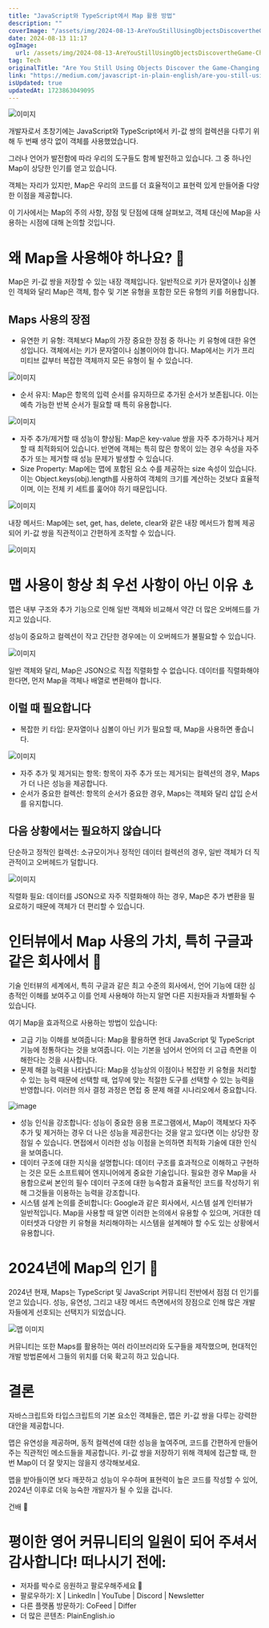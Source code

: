 ```yaml
---
title: "JavaScript와 TypeScript에서 Map 활용 방법"
description: ""
coverImage: "/assets/img/2024-08-13-AreYouStillUsingObjectsDiscovertheGame-ChangingPowerofMapinJSTS_0.png"
date: 2024-08-13 11:17
ogImage:
  url: /assets/img/2024-08-13-AreYouStillUsingObjectsDiscovertheGame-ChangingPowerofMapinJSTS_0.png
tag: Tech
originalTitle: "Are You Still Using Objects Discover the Game-Changing Power of Map in JS TS"
link: "https://medium.com/javascript-in-plain-english/are-you-still-using-objects-discover-the-game-changing-power-of-map-in-js-ts-3600a6c28b60"
isUpdated: true
updatedAt: 1723863049095
---
```


![이미지](/assets/img/2024-08-13-AreYouStillUsingObjectsDiscovertheGame-ChangingPowerofMapinJSTS_0.png)

개발자로서 초창기에는 JavaScript와 TypeScript에서 키-값 쌍의 컬렉션을 다루기 위해 두 번째 생각 없이 객체를 사용했었습니다.

그러나 언어가 발전함에 따라 우리의 도구들도 함께 발전하고 있습니다. 그 중 하나인 Map이 상당한 인기를 얻고 있습니다.

객체는 자리가 있지만, Map은 우리의 코드를 더 효율적이고 표현력 있게 만들어줄 다양한 이점을 제공합니다.

<!-- cozy-coder - 수평 -->

<ins class="adsbygoogle"
     style="display:block"
     data-ad-client="ca-pub-4877378276818686"
     data-ad-slot="1107185301"
     data-ad-format="auto"
     data-full-width-responsive="true"></ins>

<script>
     (adsbygoogle = window.adsbygoogle || []).push({});
</script>

이 기사에서는 Map의 주의 사항, 장점 및 단점에 대해 살펴보고, 객체 대신에 Map을 사용하는 시점에 대해 논의할 것입니다.

# 왜 Map을 사용해야 하나요? 🌈

Map은 키-값 쌍을 저장할 수 있는 내장 객체입니다. 일반적으로 키가 문자열이나 심볼인 객체와 달리 Map은 객체, 함수 및 기본 유형을 포함한 모든 유형의 키를 허용합니다.

## Maps 사용의 장점

<!-- cozy-coder - 수평 -->

<ins class="adsbygoogle"
     style="display:block"
     data-ad-client="ca-pub-4877378276818686"
     data-ad-slot="1107185301"
     data-ad-format="auto"
     data-full-width-responsive="true"></ins>

<script>
     (adsbygoogle = window.adsbygoogle || []).push({});
</script>

- 유연한 키 유형: 객체보다 Map의 가장 중요한 장점 중 하나는 키 유형에 대한 유연성입니다. 객체에서는 키가 문자열이나 심볼이어야 합니다. Map에서는 키가 프리미티브 값부터 복잡한 객체까지 모든 유형이 될 수 있습니다.

![이미지](/assets/img/2024-08-13-AreYouStillUsingObjectsDiscovertheGame-ChangingPowerofMapinJSTS_1.png)

- 순서 유지: Map은 항목의 입력 순서를 유지하므로 추가된 순서가 보존됩니다. 이는 예측 가능한 반복 순서가 필요할 때 특히 유용합니다.

![이미지](/assets/img/2024-08-13-AreYouStillUsingObjectsDiscovertheGame-ChangingPowerofMapinJSTS_2.png)

<!-- cozy-coder - 수평 -->

<ins class="adsbygoogle"
     style="display:block"
     data-ad-client="ca-pub-4877378276818686"
     data-ad-slot="1107185301"
     data-ad-format="auto"
     data-full-width-responsive="true"></ins>

<script>
     (adsbygoogle = window.adsbygoogle || []).push({});
</script>

- 자주 추가/제거할 때 성능이 향상됨: Map은 key-value 쌍을 자주 추가하거나 제거할 때 최적화되어 있습니다. 반면에 객체는 특히 많은 항목이 있는 경우 속성을 자주 추가 또는 제거할 때 성능 문제가 발생할 수 있습니다.
- Size Property: Map에는 맵에 포함된 요소 수를 제공하는 size 속성이 있습니다. 이는 Object.keys(obj).length를 사용하여 객체의 크기를 계산하는 것보다 효율적이며, 이는 전체 키 세트를 훑어야 하기 때문입니다.

![이미지](/assets/img/2024-08-13-AreYouStillUsingObjectsDiscovertheGame-ChangingPowerofMapinJSTS_3.png)

내장 메서드: Map에는 set, get, has, delete, clear와 같은 내장 메서드가 함께 제공되어 키-값 쌍을 직관적이고 간편하게 조작할 수 있습니다.

![이미지](/assets/img/2024-08-13-AreYouStillUsingObjectsDiscovertheGame-ChangingPowerofMapinJSTS_4.png)

<!-- cozy-coder - 수평 -->

<ins class="adsbygoogle"
     style="display:block"
     data-ad-client="ca-pub-4877378276818686"
     data-ad-slot="1107185301"
     data-ad-format="auto"
     data-full-width-responsive="true"></ins>

<script>
     (adsbygoogle = window.adsbygoogle || []).push({});
</script>

# 맵 사용이 항상 최 우선 사항이 아닌 이유 ⚓

맵은 내부 구조와 추가 기능으로 인해 일반 객체와 비교해서 약간 더 많은 오버헤드를 가지고 있습니다.

성능이 중요하고 컬렉션이 작고 간단한 경우에는 이 오버헤드가 불필요할 수 있습니다.

![이미지](/assets/img/2024-08-13-AreYouStillUsingObjectsDiscovertheGame-ChangingPowerofMapinJSTS_5.png)

<!-- cozy-coder - 수평 -->

<ins class="adsbygoogle"
     style="display:block"
     data-ad-client="ca-pub-4877378276818686"
     data-ad-slot="1107185301"
     data-ad-format="auto"
     data-full-width-responsive="true"></ins>

<script>
     (adsbygoogle = window.adsbygoogle || []).push({});
</script>

일반 객체와 달리, Map은 JSON으로 직접 직렬화할 수 없습니다. 데이터를 직렬화해야 한다면, 먼저 Map을 객체나 배열로 변환해야 합니다.

## 이럴 때 필요합니다

- 복잡한 키 타입: 문자열이나 심볼이 아닌 키가 필요할 때, Map을 사용하면 좋습니다.

![이미지](/assets/img/2024-08-13-AreYouStillUsingObjectsDiscovertheGame-ChangingPowerofMapinJSTS_6.png)

<!-- cozy-coder - 수평 -->

<ins class="adsbygoogle"
     style="display:block"
     data-ad-client="ca-pub-4877378276818686"
     data-ad-slot="1107185301"
     data-ad-format="auto"
     data-full-width-responsive="true"></ins>

<script>
     (adsbygoogle = window.adsbygoogle || []).push({});
</script>

- 자주 추가 및 제거되는 항목: 항목이 자주 추가 또는 제거되는 컬렉션의 경우, Maps가 더 나은 성능을 제공합니다.
- 순서가 중요한 컬렉션: 항목의 순서가 중요한 경우, Maps는 객체와 달리 삽입 순서를 유지합니다.

## 다음 상황에서는 필요하지 않습니다

단순하고 정적인 컬렉션: 소규모이거나 정적인 데이터 컬렉션의 경우, 일반 객체가 더 직관적이고 오버헤드가 덜합니다.

![이미지](/assets/img/2024-08-13-AreYouStillUsingObjectsDiscovertheGame-ChangingPowerofMapinJSTS_7.png)

<!-- cozy-coder - 수평 -->

<ins class="adsbygoogle"
     style="display:block"
     data-ad-client="ca-pub-4877378276818686"
     data-ad-slot="1107185301"
     data-ad-format="auto"
     data-full-width-responsive="true"></ins>

<script>
     (adsbygoogle = window.adsbygoogle || []).push({});
</script>

직렬화 필요: 데이터를 JSON으로 자주 직렬화해야 하는 경우, Map은 추가 변환을 필요로하기 때문에 객체가 더 편리할 수 있습니다.

# 인터뷰에서 Map 사용의 가치, 특히 구글과 같은 회사에서 🚀

기술 인터뷰의 세계에서, 특히 구글과 같은 최고 수준의 회사에서, 언어 기능에 대한 심층적인 이해를 보여주고 이를 언제 사용해야 하는지 알면 다른 지원자들과 차별화될 수 있습니다.

여기 Map을 효과적으로 사용하는 방법이 있습니다:

<!-- cozy-coder - 수평 -->

<ins class="adsbygoogle"
     style="display:block"
     data-ad-client="ca-pub-4877378276818686"
     data-ad-slot="1107185301"
     data-ad-format="auto"
     data-full-width-responsive="true"></ins>

<script>
     (adsbygoogle = window.adsbygoogle || []).push({});
</script>

- 고급 기능 이해를 보여줍니다: Map을 활용하면 현대 JavaScript 및 TypeScript 기능에 정통하다는 것을 보여줍니다. 이는 기본을 넘어서 언어의 더 고급 측면을 이해한다는 것을 시사합니다.
- 문제 해결 능력을 나타냅니다: Map을 성능상의 이점이나 복잡한 키 유형을 처리할 수 있는 능력 때문에 선택할 때, 업무에 맞는 적절한 도구를 선택할 수 있는 능력을 반영합니다. 이러한 의사 결정 과정은 면접 중 문제 해결 시나리오에서 중요합니다.

![image](/assets/img/2024-08-13-AreYouStillUsingObjectsDiscovertheGame-ChangingPowerofMapinJSTS_8.png)

- 성능 인식을 강조합니다: 성능이 중요한 응용 프로그램에서, Map이 객체보다 자주 추가 및 제거하는 경우 더 나은 성능을 제공한다는 것을 알고 있다면 이는 상당한 장점일 수 있습니다. 면접에서 이러한 성능 이점을 논의하면 최적화 기술에 대한 인식을 보여줍니다.
- 데이터 구조에 대한 지식을 설명합니다: 데이터 구조를 효과적으로 이해하고 구현하는 것은 모든 소프트웨어 엔지니어에게 중요한 기술입니다. 필요한 경우 Map을 사용함으로써 본인의 필수 데이터 구조에 대한 능숙함과 효율적인 코드를 작성하기 위해 그것들을 이용하는 능력을 강조합니다.
- 시스템 설계 논의를 준비합니다: Google과 같은 회사에서, 시스템 설계 인터뷰가 일반적입니다. Map을 사용할 때 알면 이러한 논의에서 유용할 수 있으며, 거대한 데이터셋과 다양한 키 유형을 처리해야하는 시스템을 설계해야 할 수도 있는 상황에서 유용합니다.

# 2024년에 Map의 인기 💎

<!-- cozy-coder - 수평 -->

<ins class="adsbygoogle"
     style="display:block"
     data-ad-client="ca-pub-4877378276818686"
     data-ad-slot="1107185301"
     data-ad-format="auto"
     data-full-width-responsive="true"></ins>

<script>
     (adsbygoogle = window.adsbygoogle || []).push({});
</script>

2024년 현재, Maps는 TypeScript 및 JavaScript 커뮤니티 전반에서 점점 더 인기를 얻고 있습니다. 성능, 유연성, 그리고 내장 메서드 측면에서의 장점으로 인해 많은 개발자들에게 선호되는 선택지가 되었습니다.

![맵 이미지](/assets/img/2024-08-13-AreYouStillUsingObjectsDiscovertheGame-ChangingPowerofMapinJSTS_9.png)

커뮤니티는 또한 Maps를 활용하는 여러 라이브러리와 도구들을 제작했으며, 현대적인 개발 방법론에서 그들의 위치를 더욱 확고히 하고 있습니다.

# 결론

<!-- cozy-coder - 수평 -->

<ins class="adsbygoogle"
     style="display:block"
     data-ad-client="ca-pub-4877378276818686"
     data-ad-slot="1107185301"
     data-ad-format="auto"
     data-full-width-responsive="true"></ins>

<script>
     (adsbygoogle = window.adsbygoogle || []).push({});
</script>

자바스크립트와 타입스크립트의 기본 요소인 객체들은, 맵은 키-값 쌍을 다루는 강력한 대안을 제공합니다.

맵은 유연성을 제공하며, 동적 컬렉션에 대한 성능을 높여주며, 코드를 간편하게 만들어주는 직관적인 메소드들을 제공합니다. 키-값 쌍을 저장하기 위해 객체에 접근할 때, 한 번 Map이 더 잘 맞지는 않을지 생각해보세요.

맵을 받아들이면 보다 깨끗하고 성능이 우수하며 표현력이 높은 코드를 작성할 수 있어, 2024년 이후로 더욱 능숙한 개발자가 될 수 있을 겁니다.

건배 🍺

<!-- cozy-coder - 수평 -->

<ins class="adsbygoogle"
     style="display:block"
     data-ad-client="ca-pub-4877378276818686"
     data-ad-slot="1107185301"
     data-ad-format="auto"
     data-full-width-responsive="true"></ins>

<script>
     (adsbygoogle = window.adsbygoogle || []).push({});
</script>

# 평이한 영어 커뮤니티의 일원이 되어 주셔서 감사합니다! 떠나시기 전에:

- 저자를 박수로 응원하고 팔로우해주세요 👏️️
- 팔로우하기: X | LinkedIn | YouTube | Discord | Newsletter
- 다른 플랫폼 방문하기: CoFeed | Differ
- 더 많은 콘텐츠: PlainEnglish.io
